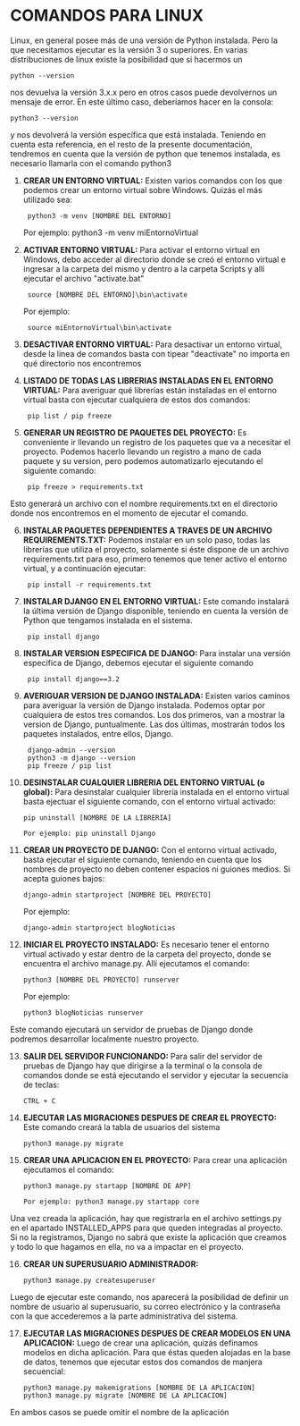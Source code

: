 # COMANDOS PARA LINUX

Linux, en general posee más de una versión de Python instalada. Pero la que necesitamos ejecutar es la versión 3 o superiores. En varias distribuciones de linux existe la posibilidad que si hacermos un 

    python --version

nos devuelva la versión 3.x.x pero en otros casos puede devolvernos un mensaje de error. En este último caso, deberíamos hacer en la consola:

    python3 --version

y nos devolverá la versión específica que está instalada. Teniendo en cuenta esta referencia, en el resto de la presente documentación, tendremos en cuenta que la versión de python que tenemos instalada, es necesario llamarla con el comando python3

1. **CREAR UN ENTORNO VIRTUAL:** Existen varios comandos con los que podemos crear un entorno virtual sobre Windows. Quizás el más utilizado sea: 
	
		python3 -m venv [NOMBRE DEL ENTORNO] 

	Por ejemplo: 
        python3 -m venv miEntornoVirtual

2. **ACTIVAR ENTORNO VIRTUAL:** Para activar el entorno virtual en Windows, debo acceder al directorio donde se creó el entorno virtual e ingresar a la carpeta del mismo y dentro a la carpeta Scripts y allí ejecutar el archivo "activate.bat"
	
		source [NOMBRE DEL ENTORNO]\bin\activate

    Por ejemplo: 
        
        source miEntornoVirtual\bin\activate

3. **DESACTIVAR ENTORNO VIRTUAL:** Para desactivar un entorno virtual, desde la linea de comandos basta con tipear "deactivate" no importa en qué directorio nos encontremos

4. **LISTADO DE TODAS LAS LIBRERIAS INSTALADAS EN EL ENTORNO VIRTUAL:** Para averiguar qué librerías están instaladas en el entorno virtual basta con ejecutar cualquiera de estos dos comandos:

		pip list / pip freeze

5. **GENERAR UN REGISTRO DE PAQUETES DEL PROYECTO:** Es conveniente ir llevando un registro de los paquetes que va a necesitar el proyecto. Podemos hacerlo llevando un registro a mano de cada paquete y su version, pero podemos automatizarlo ejecutando el siguiente comando:

	    pip freeze > requirements.txt

Esto generará un archivo con el nombre requirements.txt en el directorio donde nos encontremos en el momento de ejecutar el comando.

6. **INSTALAR PAQUETES DEPENDIENTES A TRAVES DE UN ARCHIVO REQUIREMENTS.TXT:** Podemos instalar en un solo paso, todas las librerías que utiliza el proyecto, solamente si éste dispone de un archivo requirements.txt para eso, primero tenemos que tener activo el entorno virtual, y a continuación ejecutar:

	    pip install -r requirements.txt

7. **INSTALAR DJANGO EN EL ENTORNO VIRTUAL:** Este comando instalará la última versión de Django disponible, teniendo en cuenta la versión de Python que tengamos instalada en el sistema.
	
	    pip install django

8. **INSTALAR VERSION ESPECIFICA DE DJANGO:** Para instalar una versión específica de Django, debemos ejecutar el siguiente comando

	    pip install django==3.2

9. **AVERIGUAR VERSION DE DJANGO INSTALADA:** Existen varios caminos para averiguar la versión de Django instalada. Podemos optar por cualquiera de estos tres comandos. Los dos primeros, van a mostrar la version de Django, puntualmente. Las dos últimas, mostrarán todos los paquetes instalados, entre ellos, Django.

	    django-admin --version
	    python3 -m django --version
	    pip freeze / pip list

10. **DESINSTALAR CUALQUIER LIBRERIA DEL ENTORNO VIRTUAL (o global):** Para desinstalar cualquier librería instalada en el entorno virtual basta ejectuar el siguiente comando, con el entorno virtual activado:
	
	    pip uninstall [NOMBRE DE LA LIBRERIA]

	    Por ejemplo: pip uninstall Django 
	
11. **CREAR UN PROYECTO DE DJANGO:** Con el entorno virtual activado, basta ejecutar el siguiente comando, teniendo en cuenta que los nombres de proyecto no deben contener espacios ni guiones medios. Si acepta guiones bajos:

	    django-admin startproject [NOMBRE DEL PROYECTO]

	Por ejemplo: 
    
        django-admin startproject blogNoticias

12. **INICIAR EL PROYECTO INSTALADO:** Es necesario tener el entorno virtual activado y estar dentro de la carpeta del proyecto, donde se encuentra el archivo manage.py. Allí ejecutamos el comando:

	    python3 [NOMBRE DEL PROYECTO] runserver

	Por ejemplo: 
        
        python3 blogNoticias runserver

Este comando ejecutará un servidor de pruebas de Django donde podremos desarrollar localmente nuestro proyecto.

13. **SALIR DEL SERVIDOR FUNCIONANDO:** Para salir del servidor de pruebas de Django hay que dirigirse a la terminal o la consola de comandos donde se está ejecutando el servidor y ejecutar la secuencia de teclas:

	    CTRL + C

14. **EJECUTAR LAS MIGRACIONES DESPUES DE CREAR EL PROYECTO:** Este comando creará la tabla de usuarios del sistema
	
	    python3 manage.py migrate

15. **CREAR UNA APLICACION EN EL PROYECTO:** Para crear una aplicación ejecutamos el comando:

	    python3 manage.py startapp [NOMBRE DE APP]

	    Por ejemplo: python3 manage.py startapp core

Una vez creada la aplicación, hay que registrarla en el archivo settings.py en el apartado INSTALLED_APPS para que queden integradas al proyecto. Si no la registramos, Django no sabrá que existe la aplicación que creamos y todo lo que hagamos en ella, no va a impactar en el proyecto.

16. **CREAR UN SUPERUSUARIO ADMINISTRADOR:** 

	    python3 manage.py createsuperuser

Luego de ejecutar este comando, nos aparecerá la posibilidad de definir un nombre de usuario al superusuario, su correo electrónico y la contraseña con la que accederemos a la parte administrativa del sistema.

17. **EJECUTAR LAS MIGRACIONES DESPUES DE CREAR MODELOS EN UNA APLICACION:** Luego de crear una aplicación, quizás definamos modelos en dicha aplicación. Para que éstas queden alojadas en la base de datos, tenemos que ejecutar estos dos comandos de manjera secuencial:

	    python3 manage.py makemigrations [NOMBRE DE LA APLICACION]
	    python3 manage.py migrate [NOMBRE DE LA APLICACION]

En ambos casos se puede omitir el nombre de la aplicación
